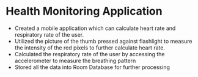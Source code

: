 # Health Monitoring Application
- Created a mobile application which can calculate heart rate and respiratory rate of the user.
- Utilized the picture of the thumb pressed against flashlight to measure the intensity of the red pixels to further calculate heart rate.
- Calculated the respiratory rate of the user by accessing the accelerometer to measure the breathing pattern
- Stored all the data into Room Database for further processing 
